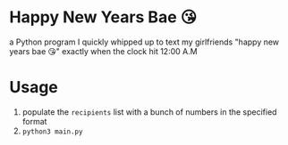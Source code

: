 # Happy New Years Bae 😘

a Python program I quickly whipped up to text my girlfriends "happy new years bae 😘" exactly when the clock hit 12:00 A.M

# Usage
1. populate the `recipients` list with a bunch of numbers in the specified format
2. `python3 main.py`
